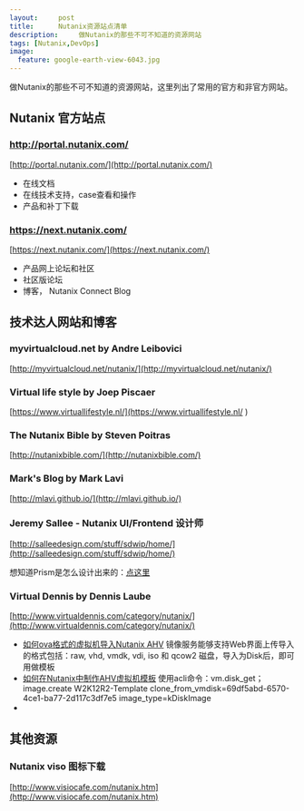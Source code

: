 ```yaml
---
layout:     post
title:      Nutanix资源站点清单
description:     做Nutanix的那些不可不知道的资源网站
tags: [Nutanix,DevOps]
image:
  feature: google-earth-view-6043.jpg
---
```

 做Nutanix的那些不可不知道的资源网站，这里列出了常用的官方和非官方网站。

## Nutanix 官方站点

### http://portal.nutanix.com/

[http://portal.nutanix.com/](http://portal.nutanix.com/)

* 在线文档
* 在线技术支持，case查看和操作
* 产品和补丁下载

### https://next.nutanix.com/

[https://next.nutanix.com/](https://next.nutanix.com/)

* 产品网上论坛和社区
* 社区版论坛
* 博客， Nutanix Connect Blog




## 技术达人网站和博客

### myvirtualcloud.net by Andre Leibovici

[http://myvirtualcloud.net/nutanix/](http://myvirtualcloud.net/nutanix/)

### Virtual life style by Joep Piscaer

[https://www.virtuallifestyle.nl/](https://www.virtuallifestyle.nl/
)


### The Nutanix Bible by Steven Poitras
[http://nutanixbible.com/](http://nutanixbible.com/)

### Mark's Blog by Mark Lavi
[http://mlavi.github.io/](http://mlavi.github.io/)

### Jeremy Sallee -  Nutanix UI/Frontend 设计师

[http://salleedesign.com/stuff/sdwip/home/](http://salleedesign.com/stuff/sdwip/home/)

想知道Prism是怎么设计出来的：[点这里]( http://salleedesign.com/stuff/sdwip/blog/nutanix-case-study/)

### Virtual Dennis by Dennis Laube

[http://www.virtualdennis.com/category/nutanix/](http://www.virtualdennis.com/category/nutanix/)

* [如何ova格式的虚拟机导入Nutanix AHV](http://www.virtualdennis.com/importing-an-ovf-ova-into-nutanix-ahv-using-prism/)  镜像服务能够支持Web界面上传导入的格式包括：raw, vhd, vmdk, vdi, iso 和 qcow2 磁盘，导入为Disk后，即可用做模板
* [如何在Nutanix中制作AHV虚拟机模板](http://www.virtualdennis.com/nutanix-acropolis-hypervisor-ahv-create-an-image-service-template-from-an-existing-vm/) 使用acli命令：vm.disk_get；image.create W2K12R2-Template clone_from_vmdisk=69df5abd-6570-4ce1-ba77-2d117c3df7e5 image_type=kDiskImage
*

## 其他资源

### Nutanix viso 图标下载

[http://www.visiocafe.com/nutanix.htm](http://www.visiocafe.com/nutanix.htm)



